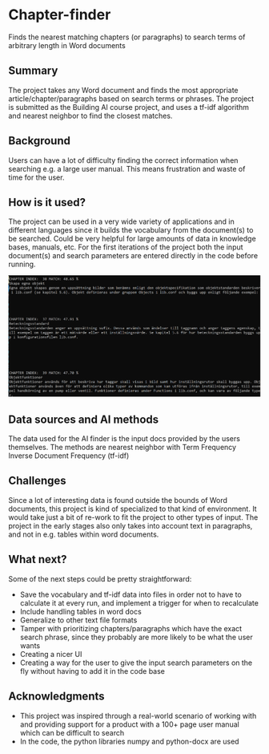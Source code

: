 # Chapter-finder
Finds the nearest matching chapters (or paragraphs) to search terms of arbitrary length in Word documents

## Summary

The project takes any Word document and finds the most appropriate article/chapter/paragraphs based on search terms or phrases. The project is submitted as the Building AI course project, and uses a tf-idf algorithm and nearest neighbor to find the closest matches. 

## Background

Users can have a lot of difficulty finding the correct information when searching e.g. a large user manual. This means frustration and waste of time for the user.

## How is it used?

The project can be used in a very wide variety of applications and in different languages since it builds the vocabulary from the document(s) to be searched. Could be very helpful for large amounts of data in knowledge bases, manuals, etc. For the first iterations of the project both the input document(s) and search parameters are entered directly in the code before running.

![Screenshot of chapter-finder](/screenshot_chapter-finder.PNG)

## Data sources and AI methods
The data used for the AI finder is the input docs provided by the users themselves. The methods are nearest neighbor with Term Frequency Inverse Document Frequency (tf-idf)

## Challenges

Since a lot of interesting data is found outside the bounds of Word documents, this project is kind of specialized to that kind of environment. It would take just a bit of re-work to fit the project to other types of input. The project in the early stages also only takes into account text in paragraphs, and not in e.g. tables within word documents. 

## What next?

Some of the next steps could be pretty straightforward:
* Save the vocabulary and tf-idf data into files in order not to have to calculate it at every run, and implement a trigger for when to recalculate
* Include handling tables in word docs
* Generalize to other text file formats
* Tamper with prioritizing chapters/paragraphs which have the exact search phrase, since they probably are more likely to be what the user wants
* Creating a nicer UI
* Creating a way for the user to give the input search parameters on the fly without having to add it in the code base

## Acknowledgments

* This project was inspired through a real-world scenario of working with and providing support for a product with a 100+ page user manual which can be difficult to search
* In the code, the python libraries numpy and python-docx are used
